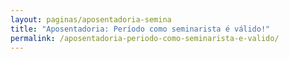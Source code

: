 ```yaml
---
layout: paginas/aposentadoria-semina
title: "Aposentadoria: Período como seminarista é válido!"
permalink: /aposentadoria-periodo-como-seminarista-e-valido/
---
```

